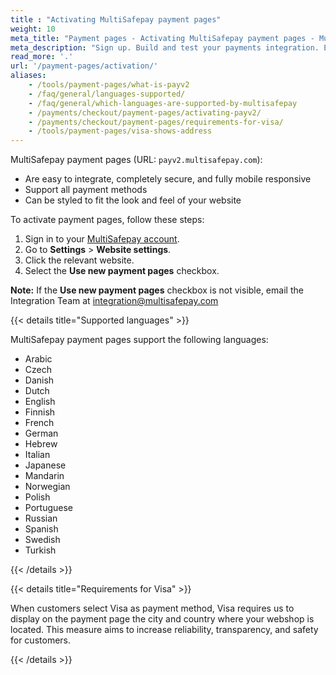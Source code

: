 ```yaml
---
title : "Activating MultiSafepay payment pages"
weight: 10
meta_title: "Payment pages - Activating MultiSafepay payment pages - MultiSafepay Docs"
meta_description: "Sign up. Build and test your payments integration. Explore our products and services. Use our API reference, SDKs, and wrappers. Get support."
read_more: '.'
url: '/payment-pages/activation/'
aliases:
    - /tools/payment-pages/what-is-payv2
    - /faq/general/languages-supported/
    - /faq/general/which-languages-are-supported-by-multisafepay
    - /payments/checkout/payment-pages/activating-payv2/
    - /payments/checkout/payment-pages/requirements-for-visa/
    - /tools/payment-pages/visa-shows-address
---
```


MultiSafepay payment pages (URL: `payv2.multisafepay.com`):

- Are easy to integrate, completely secure, and fully mobile responsive
- Support all payment methods
- Can be styled to fit the look and feel of your website

To activate payment pages, follow these steps:

1. Sign in to your [MultiSafepay account](https://merchant.multisafepay.com).
2. Go to **Settings** > **Website settings**.
3. Click the relevant website.
4. Select the **Use new payment pages** checkbox.

**Note:** If the **Use new payment pages** checkbox is not visible, email the Integration Team at <integration@multisafepay.com>

{{< details title="Supported languages" >}}

MultiSafepay payment pages support the following languages:

* Arabic
* Czech
* Danish
* Dutch
* English
* Finnish
* French
* German
* Hebrew
* Italian
* Japanese
* Mandarin
* Norwegian
* Polish
* Portuguese
* Russian
* Spanish
* Swedish
* Turkish

{{< /details >}}

{{< details title="Requirements for Visa" >}}

When customers select Visa as payment method, Visa requires us to display on the payment page the city and country where your webshop is located. This measure aims to increase reliability, transparency, and safety for customers.

{{< /details >}}